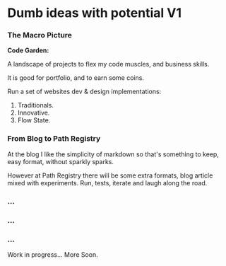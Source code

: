 # Dumb ideas with potential V1

### The Macro Picture
**Code Garden:** 

A landscape of projects to flex my code muscles, and business skills.

It is good for portfolio, and to earn some coins.


Run a set of websites dev & design implementations:

1. Traditionals.
2. Innovative.
3. Flow State.



### From Blog to Path Registry 

At the blog I like the simplicity of markdown so that's something to keep, easy format, without sparkly sparks.

However at Path Registry there will be some extra formats, blog article mixed with experiments. Run, tests, iterate and laugh along the road.


### ...


### ...


### ...


Work in progress... More Soon.